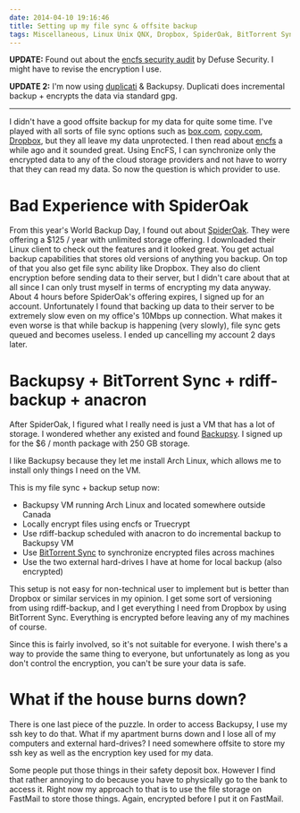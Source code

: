 ```yaml
---
date: 2014-04-10 19:16:46
title: Setting up my file sync & offsite backup
tags: Miscellaneous, Linux Unix QNX, Dropbox, SpiderOak, BitTorrent Sync, Backupsy
---
```

**UPDATE:** Found out about the [encfs security audit][9] by Defuse Security. I
might have to revise the encryption I use.

**UPDATE 2:** I'm now using [duplicati][10] & Backupsy. Duplicati does
incremental backup + encrypts the data via standard gpg.

---

I didn't have a good offsite backup for my data for quite some time. I've played
with all sorts of file sync options such as [box.com][1], [copy.com][2],
[Dropbox][4], but they all leave my data unprotected. I then read about
[encfs][6] a while ago and it sounded great. Using EncFS, I can synchronize only
the encrypted data to any of the cloud storage providers and not have to worry
that they can read my data. So now the question is which provider to use.


# Bad Experience with SpiderOak

From this year's World Backup Day, I found out about [SpiderOak][3]. They were
offering a $125 / year with unlimited storage offering. I downloaded their Linux
client to check out the features and it looked great. You get actual backup
capabilities that stores old versions of anything you backup. On top of that you
also get file sync ability like Dropbox. They also do client encryption before
sending data to their server, but I didn't care about that at all since I can
only trust myself in terms of encrypting my data anyway. About 4 hours before
SpiderOak's offering expires, I signed up for an account. Unfortunately I found
that backing up data to their server to be extremely slow even on my office's
10Mbps up connection. What makes it even worse is that while
backup is happening (very slowly), file sync gets queued and becomes
useless. I ended up cancelling my account 2 days later.


# Backupsy + BitTorrent Sync + rdiff-backup + anacron

After SpiderOak, I figured what I really need is just a VM that has a lot of
storage. I wondered whether any existed and found [Backupsy][7]. I signed up for
the $6 / month package with 250 GB storage.

I like Backupsy because they let me install Arch Linux, which allows me to
install only things I need on the VM.

This is my file sync + backup setup now:

- Backupsy VM running Arch Linux and located somewhere outside Canada
- Locally encrypt files using encfs or Truecrypt
- Use rdiff-backup scheduled with anacron to do incremental backup to Backupsy VM
- Use [BitTorrent Sync][8] to synchronize encrypted files across machines
- Use the two external hard-drives I have at home for local backup (also
  encrypted)

This setup is not easy for non-technical user to implement but is better than
Dropbox or similar services in my opinion. I get some sort of versioning from
using rdiff-backup, and I get everything I need from Dropbox by using BitTorrent
Sync. Everything is encrypted before leaving any of my machines of course.

Since this is fairly involved, so it's not suitable for everyone. I wish there's
a way to provide the same thing to everyone, but unfortunately as long as you
don't control the encryption, you can't be sure your data is safe.


# What if the house burns down?

There is one last piece of the puzzle. In order to access Backupsy, I use my ssh
key to do that. What if my apartment burns down and I lose all of my
computers and external hard-drives? I need somewhere offsite to store my ssh key
as well as the encryption key used for my data.

Some people put those things in their safety deposit box. However I find that
rather annoying to do because you have to physically go to the bank to access
it. Right now my approach to that is to use the file storage on FastMail to
store those things. Again, encrypted before I put it on FastMail.

  [1]: http://box.com
  [2]: http://copy.com
  [3]: http://spideroak.com
  [4]: http://dropbox.com
  [5]: http://bitcasa.com
  [6]: https://en.wikipedia.org/wiki/EncFS
  [7]: http://backupsy.com
  [8]: http://www.bittorrent.com/sync
  [9]: https://defuse.ca/audits/encfs.htm
  [10]: http://duplicati.com
